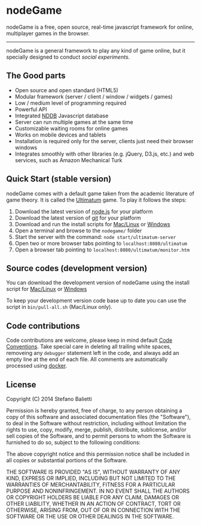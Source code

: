 # nodeGame

nodeGame is a free, open source, real-time javascript framework for online, multiplayer games in the browser.

---

nodeGame is a general framework to play any kind of game online, but it specially designed to conduct _social experiments_.

## The Good parts

 - Open source and open standard (HTML5)
 - Modular framework (server / client / window / widgets / games)
 - Low / medium level of programming required
 - Powerful API
 - Integrated [NDDB](http://nodegame.github.com/NDDB/docs/nddb.js.html) Javascript database
 - Server can run multiple games at the same time
 - Customizable waiting rooms for online games
 - Works on mobile devices and tablets
 - Installation is required only for the server, clients just need their browser windows
 - Integrates smoothly with other libraries (e.g. jQuery, D3.js, etc.) and web services, such as Amazon Mechanical Turk

## Quick Start (stable version)

nodeGame comes with a default game taken from the academic literature of game theory. It is called the [Ultimatum](http://en.wikipedia.org/wiki/Ultimatum_game) game. To play it follows the steps:

  1. Download the latest version of [node.js](http://nodejs.org) for your platform
  2. Download the latest version of [git](http://www.git-scm.com) for your platform
  3. Download and run the install scripts for [Mac/Linux](https://raw.githubusercontent.com/nodeGame/nodegame/master/bin/install.stable.sh) or [Windows](https://raw.githubusercontent.com/nodeGame/nodegame/master/bin/install.stable.cmd)
  4. Open a terminal and browse to the `nodegame/` folder
  5. Start the server with the command: `node start/ultimatum-server`
  6. Open two or more browser tabs pointing to `localhost:8080/ultimatum`
  7. Open a browser tab pointing to `localhost:8080/ultimatum/monitor.htm`
  
## Source codes (development version)

You can download the development version of nodeGame using the install script for [Mac/Linux](https://raw.githubusercontent.com/nodeGame/nodegame/master/bin/install.latest.sh) or [Windows](https://raw.githubusercontent.com/nodeGame/nodegame/master/bin/install.latest.cmd)

To keep your development version code base up to date you can use the script in `bin/pull-all.sh` (Mac/Linux only).

## Code contributions

Code contributions are welcome, please keep in mind default [Code Conventions](http://javascript.crockford.com/code.html).
Take special care in deleting all trailing white spaces, removeing any `debugger` statement left in the code, and always add an empty line at the end of each file.
All comments are automatically processed using [docker](http://jbt.github.io/docker/src/docker.js.html).

## License

Copyright (C) 2014 Stefano Balietti

Permission is hereby granted, free of charge, to any person obtaining a copy of this software and associated documentation files (the "Software"), to deal in the Software without restriction, including without limitation the rights to use, copy, modify, merge, publish, distribute, sublicense, and/or sell copies of the Software, and to permit persons to whom the Software is furnished to do so, subject to the following conditions:

The above copyright notice and this permission notice shall be included in all copies or substantial portions of the Software.

THE SOFTWARE IS PROVIDED "AS IS", WITHOUT WARRANTY OF ANY KIND, EXPRESS OR IMPLIED, INCLUDING BUT NOT LIMITED TO THE WARRANTIES OF MERCHANTABILITY, FITNESS FOR A PARTICULAR PURPOSE AND NONINFRINGEMENT. IN NO EVENT SHALL THE AUTHORS OR COPYRIGHT HOLDERS BE LIABLE FOR ANY CLAIM, DAMAGES OR OTHER LIABILITY, WHETHER IN AN ACTION OF CONTRACT, TORT OR OTHERWISE, ARISING FROM, OUT OF OR IN CONNECTION WITH THE SOFTWARE OR THE USE OR OTHER DEALINGS IN THE SOFTWARE.
